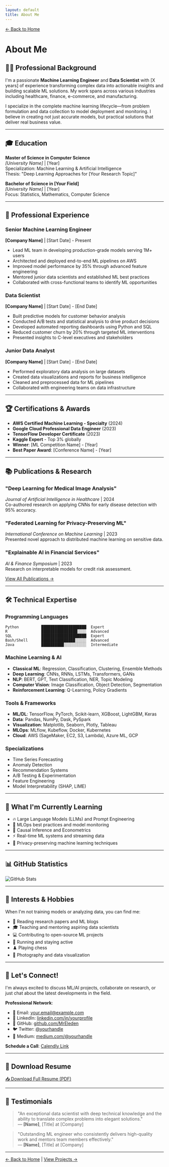 ```yaml
---
layout: default
title: About Me
---
```


[← Back to Home](./index.html)

# About Me

## 👨‍💻 Professional Background

I'm a passionate **Machine Learning Engineer** and **Data Scientist** with [X years] of experience transforming complex data into actionable insights and building scalable ML solutions. My work spans across various industries including healthcare, finance, e-commerce, and manufacturing.

I specialize in the complete machine learning lifecycle—from problem formulation and data collection to model deployment and monitoring. I believe in creating not just accurate models, but practical solutions that deliver real business value.

---

## 🎓 Education

**Master of Science in Computer Science**  
*[University Name]* | [Year]  
Specialization: Machine Learning & Artificial Intelligence  
Thesis: "Deep Learning Approaches for [Your Research Topic]"

**Bachelor of Science in [Your Field]**  
*[University Name]* | [Year]  
Focus: Statistics, Mathematics, Computer Science

---

## 💼 Professional Experience

### Senior Machine Learning Engineer
**[Company Name]** | [Start Date] - Present

- Lead ML team in developing production-grade models serving 1M+ users
- Architected and deployed end-to-end ML pipelines on AWS
- Improved model performance by 35% through advanced feature engineering
- Mentored junior data scientists and established ML best practices
- Collaborated with cross-functional teams to identify ML opportunities

### Data Scientist
**[Company Name]** | [Start Date] - [End Date]

- Built predictive models for customer behavior analysis
- Conducted A/B tests and statistical analysis to drive product decisions
- Developed automated reporting dashboards using Python and SQL
- Reduced customer churn by 20% through targeted ML interventions
- Presented insights to C-level executives and stakeholders

### Junior Data Analyst
**[Company Name]** | [Start Date] - [End Date]

- Performed exploratory data analysis on large datasets
- Created data visualizations and reports for business intelligence
- Cleaned and preprocessed data for ML pipelines
- Collaborated with engineering teams on data infrastructure

---

## 🏆 Certifications & Awards

- **AWS Certified Machine Learning - Specialty** (2024)
- **Google Cloud Professional Data Engineer** (2023)
- **TensorFlow Developer Certificate** (2023)
- **Kaggle Expert** - Top 3% globally
- **Winner**: [ML Competition Name] - [Year]
- **Best Paper Award**: [Conference Name] - [Year]

---

## 📚 Publications & Research

### "Deep Learning for Medical Image Analysis"
*Journal of Artificial Intelligence in Healthcare* | 2024  
Co-authored research on applying CNNs for early disease detection with 95% accuracy.

### "Federated Learning for Privacy-Preserving ML"
*International Conference on Machine Learning* | 2023  
Presented novel approach to distributed machine learning on sensitive data.

### "Explainable AI in Financial Services"
*AI & Finance Symposium* | 2023  
Research on interpretable models for credit risk assessment.

[View All Publications →](#)

---

## 🛠️ Technical Expertise

### Programming Languages
```
Python          ████████████████████  Expert
R               ████████████████░░░░  Advanced
SQL             ████████████████████  Expert
Bash/Shell      ███████████████░░░░░  Advanced
Java            ██████████░░░░░░░░░░  Intermediate
```

### Machine Learning & AI
- **Classical ML**: Regression, Classification, Clustering, Ensemble Methods
- **Deep Learning**: CNNs, RNNs, LSTMs, Transformers, GANs
- **NLP**: BERT, GPT, Text Classification, NER, Topic Modeling
- **Computer Vision**: Image Classification, Object Detection, Segmentation
- **Reinforcement Learning**: Q-Learning, Policy Gradients

### Tools & Frameworks
- **ML/DL**: TensorFlow, PyTorch, Scikit-learn, XGBoost, LightGBM, Keras
- **Data**: Pandas, NumPy, Dask, PySpark
- **Visualization**: Matplotlib, Seaborn, Plotly, Tableau
- **MLOps**: MLflow, Kubeflow, Docker, Kubernetes
- **Cloud**: AWS (SageMaker, EC2, S3, Lambda), Azure ML, GCP

### Specializations
- Time Series Forecasting
- Anomaly Detection
- Recommendation Systems
- A/B Testing & Experimentation
- Feature Engineering
- Model Interpretability (SHAP, LIME)

---

## 🌟 What I'm Currently Learning

- 🔥 Large Language Models (LLMs) and Prompt Engineering
- 🚀 MLOps best practices and model monitoring
- 🧠 Causal Inference and Econometrics
- ⚡ Real-time ML systems and streaming data
- 🔐 Privacy-preserving machine learning techniques

---

## 📊 GitHub Statistics

![GitHub Stats](https://github-readme-stats.vercel.app/api?username=MrEleden&show_icons=true&theme=default)

---

## 🎯 Interests & Hobbies

When I'm not training models or analyzing data, you can find me:

- 📖 Reading research papers and ML blogs
- 🎓 Teaching and mentoring aspiring data scientists
- 💻 Contributing to open-source ML projects
- 🏃 Running and staying active
- ♟️ Playing chess
- 📸 Photography and data visualization

---

## 🤝 Let's Connect!

I'm always excited to discuss ML/AI projects, collaborate on research, or just chat about the latest developments in the field.

**Professional Network**:
- 📧 Email: [your.email@example.com](mailto:your.email@example.com)
- 💼 LinkedIn: [linkedin.com/in/yourprofile](https://linkedin.com/in/yourprofile)
- 🐙 GitHub: [github.com/MrEleden](https://github.com/MrEleden)
- 🐦 Twitter: [@yourhandle](#)
- 📝 Medium: [medium.com/@yourhandle](#)

**Schedule a Call**: [Calendly Link](#)

---

## 📄 Download Resume

[📥 Download Full Resume (PDF)](#)

---

## 💬 Testimonials

> "An exceptional data scientist with deep technical knowledge and the ability to translate complex problems into elegant solutions."  
> — **[Name]**, [Title] at [Company]

> "Outstanding ML engineer who consistently delivers high-quality work and mentors team members effectively."  
> — **[Name]**, [Title] at [Company]

---

[← Back to Home](./index.html) | [View Projects →](./projects.html)

